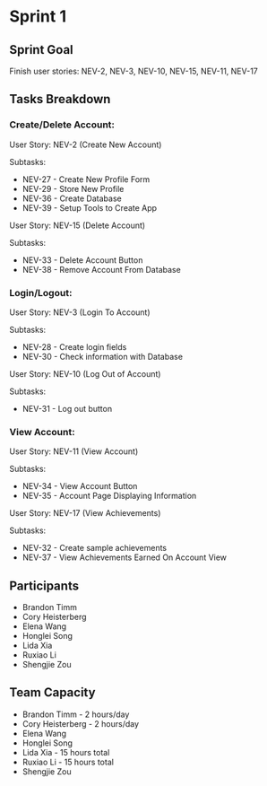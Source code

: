 # Sprint 1

## Sprint Goal

Finish user stories: NEV-2, NEV-3, NEV-10, NEV-15, NEV-11, NEV-17

## Tasks Breakdown

### Create/Delete Account:

User Story: NEV-2 (Create New Account)

Subtasks:

- NEV-27 - Create New Profile Form
- NEV-29 - Store New Profile
- NEV-36 - Create Database
- NEV-39 - Setup Tools to Create App

User Story: NEV-15 (Delete Account)

Subtasks:

- NEV-33 - Delete Account Button
- NEV-38 - Remove Account From Database

### Login/Logout:

User Story: NEV-3 (Login To Account)

Subtasks:

- NEV-28 - Create login fields
- NEV-30 - Check information with Database

User Story: NEV-10 (Log Out of Account)

Subtasks:

- NEV-31 - Log out button

### View Account:

User Story: NEV-11 (View Account)

Subtasks:

- NEV-34 - View Account Button
- NEV-35 - Account Page Displaying Information

User Story: NEV-17 (View Achievements)

Subtasks:

- NEV-32 - Create sample achievements
- NEV-37 - View Achievements Earned On Account View

## Participants

- Brandon Timm
- Cory Heisterberg
- Elena Wang
- Honglei Song
- Lida Xia
- Ruxiao Li
- Shengjie Zou

## Team Capacity

- Brandon Timm - 2 hours/day
- Cory Heisterberg - 2 hours/day
- Elena Wang
- Honglei Song
- Lida Xia - 15 hours total
- Ruxiao Li - 15 hours total
- Shengjie Zou
